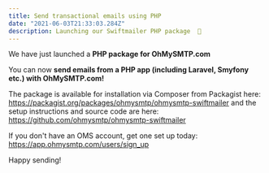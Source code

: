 ```yaml
---
title: Send transactional emails using PHP
date: "2021-06-03T21:33:03.284Z"
description: Launching our Swiftmailer PHP package  🚀
---
```


We have just launched a **PHP package for OhMySMTP.com**

You can now **send emails from a PHP app (including Laravel, Smyfony etc.) with OhMySMTP.com!**

The package is available for installation via Composer from Packagist here: https://packagist.org/packages/ohmysmtp/ohmysmtp-swiftmailer and the setup instructions and source code are here: https://github.com/ohmysmtp/ohmysmtp-swiftmailer

If you don't have an OMS account, get one set up today: https://app.ohmysmtp.com/users/sign_up

Happy sending!